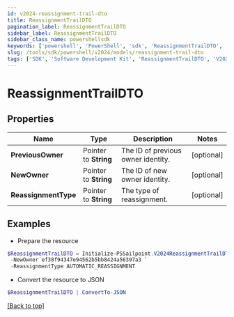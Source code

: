 ```yaml
---
id: v2024-reassignment-trail-dto
title: ReassignmentTrailDTO
pagination_label: ReassignmentTrailDTO
sidebar_label: ReassignmentTrailDTO
sidebar_class_name: powershellsdk
keywords: ['powershell', 'PowerShell', 'sdk', 'ReassignmentTrailDTO', 'V2024ReassignmentTrailDTO'] 
slug: /tools/sdk/powershell/v2024/models/reassignment-trail-dto
tags: ['SDK', 'Software Development Kit', 'ReassignmentTrailDTO', 'V2024ReassignmentTrailDTO']
---
```



# ReassignmentTrailDTO

## Properties

Name | Type | Description | Notes
------------ | ------------- | ------------- | -------------
**PreviousOwner** |  Pointer to **String** | The ID of previous owner identity. | [optional] 
**NewOwner** |  Pointer to **String** | The ID of new owner identity. | [optional] 
**ReassignmentType** |  Pointer to **String** | The type of reassignment. | [optional] 

## Examples

- Prepare the resource
```powershell
$ReassignmentTrailDTO = Initialize-PSSailpoint.V2024ReassignmentTrailDTO  -PreviousOwner ef38f94347e94562b5bb8424a56397d8 `
 -NewOwner ef38f94347e94562b5bb8424a56397a3 `
 -ReassignmentType AUTOMATIC_REASSIGNMENT
```

- Convert the resource to JSON
```powershell
$ReassignmentTrailDTO | ConvertTo-JSON
```


[[Back to top]](#) 

